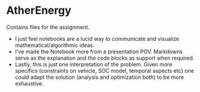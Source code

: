 # AtherEnergy

Contains files for the assignment.

- I just feel notebooks are a lucid way to communicate and visualize mathematical/algorithmic ideas. 
- I've made the Notebook more from a presentation POV. Markdowns serve as the explanation and the code blocks as support when required.
- Lastly, this is just one interpretation of the problem. Given more specifics (constraints on vehicle, SOC model, temporal aspects etc)
one could adapt the solution (analysis and optimization both) to be more exhaustive.

